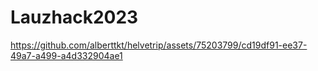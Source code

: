 # Lauzhack2023



https://github.com/alberttkt/helvetrip/assets/75203799/cd19df91-ee37-49a7-a499-a4d332904ae1

